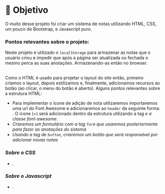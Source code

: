 #  🧵 Objetivo
<p>O inuito desse projeto foi criar um sistema de notas utilizando HTML, CSS, um pouco de Bootstrap, e Javascript puro.</p>
<h3><b>Pontos relevantes sobre o projeto:</b></h3>
Neste projeto é utilizado o <code>localStorage</code> para armazenar as notas que o usuário criou e impedir que após a página ser atualizada ou fechada o mesmo perca as suas anotações. Armazenando-as então no browser.<br></br>

Como o HTML é usado para projetar o layout do site então, primeiro criamos o layout, depois estilizamos e, finalmente, adicionamos recursos ao botão (ao clicar, o menu do botão é aberto). Alguns pontos relevantes sobre a estrutura HTML:

<ul>
<li>Para implementar o ícone de adição de nota utilizaremos importaremos uma url do Font Awesome e adicionaremos ao <code>header</code> da seguinte forma: <code><script src="https://kit.fontawesome.com/5eb2c51ffb.js" crossorigin="anonymous"></script></code>. O ícone (+) será adicionado dentro da estrutura utilizando a tag <code><i></code> e a classe font-awesome.</li>
<li>Criaremos um formulário com a tag <code>form</code> que usaremos posteriormente para fazer as anotações do sistema</li>
<li>Usando a tag de <code>button</code>, criaremos um botão que será responsável por adicionar novas notas</li>
</ul>

<h3>Sobre o CSS</h3>

<ul>
<li>.</li>
</ul>

<h3>Sobre o Javascript</h3>
<ul>
<li>.</li>
</ul>






















